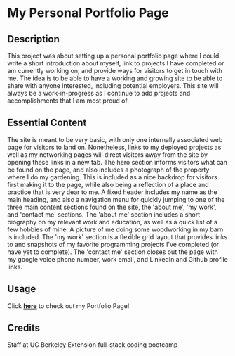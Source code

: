# My Personal Portfolio Page


## Description

This project was about setting up a personal portfolio page where I could write a short introduction about myself, link to projects I have completed or am currently working on, and provide ways for visitors to get in touch with me. The idea is to be able to have a working and growing site to be able to share with anyone interested, including potential employers. This site will always be a work-in-progress as I continue to add projects and accomplishments that I am most proud of.


## Essential Content

The site is meant to be very basic, with only one internally associated web page for visitors to land on. Nonetheless, links to my deployed projects as well as my networking pages will direct visitors away from the site by opening these links in a new tab. 
The hero section informs visitors what can be found on the page, and also includes a photograph of the property where I do my gardening. This is included as a nice backdrop for visitors first making it to the page, while also being a reflection of a place and practice that is very dear to me. 
A fixed header includes my name as the main heading, and also a navigation menu for quickly jumping to one of the three main content sections found on the site, the 'about me', 'my work', and 'contact me' sections. 
The 'about me' section includes a short biography on my relevant work and education, as well as a quick list of a few hobbies of mine. A picture of me doing some woodworking in my barn is included. 
The 'my work' section is a flexible grid layout that provides links to and snapshots of my favorite programming projects I've completed (or have yet to complete). 
The 'contact me' section closes out the page with my google voice phone number, work email, and LinkedIn and Github profile links. 

## Usage

Click <a href="https://jkwalsh127.github.io/my-portfolio-page/">**here**</a> to check out my Portfolio Page!


## Credits

Staff at UC Berkeley Extension full-stack coding bootcamp
